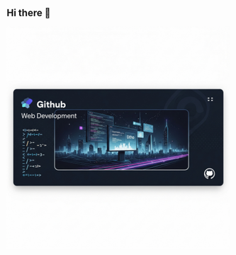 ## Hi there 👋

<img src="https://github.com/Amirun-Nahar/Amirun-Nahar/raw/main/github%20banner.png">

<!--
**Amirun-Nahar/Amirun-Nahar** is a ✨ _special_ ✨ repository because its `README.md` (this file) appears on your GitHub profile.

Here are some ideas to get you started:

- 🔭 I’m currently working on ...
- 🌱 I’m currently learning ...
- 👯 I’m looking to collaborate on ...
- 🤔 I’m looking for help with ...
- 💬 Ask me about ...
- 📫 How to reach me: ...
- 😄 Pronouns: ...
- ⚡ Fun fact: ...
-->
